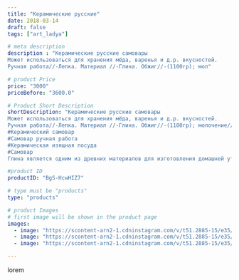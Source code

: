 ```yaml
---
title: "Керамические русские"
date: 2018-03-14
draft: false
tags: ["art_ladya"]

# meta description
description : "Керамические русские самовары
Может использоваться для хранения мёда, варенья и д.р. вкусностей.
Ручная работа//-Лепка. Материал //-Глина. Обжиг//-(1100гр); мол"

# product Price
price: "3000"
priceBefore: "3600.0"

# Product Short Description
shortDescription: "Керамические русские самовары
Может использоваться для хранения мёда, варенья и д.р. вкусностей.
Ручная работа//-Лепка. Материал //-Глина. Обжиг//-(1100гр); молочение//-(после высокотемпературного обжига, запекание изделия искупанного предварительно в молоке); декорирования акрилом по керамике.
#Керамический самовар
#Самовар ручная работа
#Керамическая изящная посуда
#Самовар
Глина является одним из древних материалов для изготовления домашней утвари: посуда, предметы быта и другие вещи издревле народы разных стран делали из глины. Глина является натуральным природным материалом, что позволяет получить в изготовлении экологически чистые гончарные изделия. Гончарное дело, так же является одним из древних ремёсел, а в сочетании с мастерством относится к искусству несущее огромный вклад в развитие человечества..."

#product ID
productID: "BgS-HcwHIZ7"

# type must be "products"
type: "products"

# product Images
# first image will be shown in the product page
images:
  - image: "https://scontent-arn2-1.cdninstagram.com/v/t51.2885-15/e35/40602648_693226704381874_1529747967924240384_n.jpg?se=8&tp=1&_nc_ht=scontent-arn2-1.cdninstagram.com&_nc_cat=110&_nc_ohc=J_vZdFgBh30AX9STlKl&oh=bea5cefc625f02de2137e405dd303fbd&oe=606B269E&ig_cache_key=MTczNDcyMTM5MzY1Mzk3NTE2NA%3D%3D.2"
  - image: "https://scontent-arn2-1.cdninstagram.com/v/t51.2885-15/e35/40114049_229684221040847_8913689209592610816_n.jpg?se=8&tp=1&_nc_ht=scontent-arn2-1.cdninstagram.com&_nc_cat=111&_nc_ohc=CKQwkYUsfAcAX9AaBXF&oh=9a3d2474e13051b0a6600fcba56d53b9&oe=606CDBC5&ig_cache_key=MTczNDcyMTQwMzk5NzM0MDUxNw%3D%3D.2"
  - image: "https://scontent-arn2-1.cdninstagram.com/v/t51.2885-15/e35/39618206_1900360353387099_5434442220075745280_n.jpg?tp=1&_nc_ht=scontent-arn2-1.cdninstagram.com&_nc_cat=103&_nc_ohc=G6Pq8wTu2R8AX_uQVNG&oh=a9292a4e2c2df2b729bbc5bbec042605&oe=606C056E&ig_cache_key=MTczNDcyMTQxNTk1OTM2NDA2OA%3D%3D.2"

---
```

lorem
